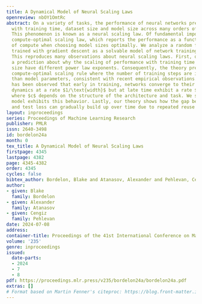 ```yaml
---
title: A Dynamical Model of Neural Scaling Laws
openreview: nbOY1OmtRc
abstract: On a variety of tasks, the performance of neural networks predictably improves
  with training time, dataset size and model size across many orders of magnitude.
  This phenomenon is known as a neural scaling law. Of fundamental importance is the
  compute-optimal scaling law, which reports the performance as a function of units
  of compute when choosing model sizes optimally. We analyze a random feature model
  trained with gradient descent as a solvable model of network training and generalization.
  This reproduces many observations about neural scaling laws. First, our model makes
  a prediction about why the scaling of performance with training time and with model
  size have different power law exponents. Consequently, the theory predicts an asymmetric
  compute-optimal scaling rule where the number of training steps are increased faster
  than model parameters, consistent with recent empirical observations. Second, it
  has been observed that early in training, networks converge to their infinite-width
  dynamics at a rate $1/\text{width}$ but at late time exhibit a rate $\text{width}^{-c}$,
  where $c$ depends on the structure of the architecture and task. We show that our
  model exhibits this behavior. Lastly, our theory shows how the gap between training
  and test loss can gradually build up over time due to repeated reuse of data.
layout: inproceedings
series: Proceedings of Machine Learning Research
publisher: PMLR
issn: 2640-3498
id: bordelon24a
month: 0
tex_title: A Dynamical Model of Neural Scaling Laws
firstpage: 4345
lastpage: 4382
page: 4345-4382
order: 4345
cycles: false
bibtex_author: Bordelon, Blake and Atanasov, Alexander and Pehlevan, Cengiz
author:
- given: Blake
  family: Bordelon
- given: Alexander
  family: Atanasov
- given: Cengiz
  family: Pehlevan
date: 2024-07-08
address:
container-title: Proceedings of the 41st International Conference on Machine Learning
volume: '235'
genre: inproceedings
issued:
  date-parts:
  - 2024
  - 7
  - 8
pdf: https://proceedings.mlr.press/v235/bordelon24a/bordelon24a.pdf
extras: []
# Format based on Martin Fenner's citeproc: https://blog.front-matter.io/posts/citeproc-yaml-for-bibliographies/
---
```

